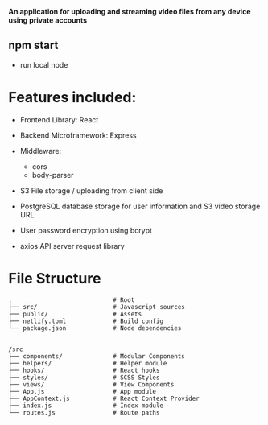 **An application for uploading and streaming video files from any device using private accounts**

## npm start
 - run local node

# Features included:
 - Frontend Library: React
 - Backend Microframework: Express 
 - Middleware:
   - cors
   - body-parser
  
 - S3 File storage / uploading from client side
 - PostgreSQL database storage for user information and S3 video storage URL
 - User password encryption using bcrypt
 - axios API server request library



# File Structure
 ```
.                            # Root
├── src/                     # Javascript sources
├── public/                  # Assets
├── netlify.toml             # Build config
└── package.json             # Node dependencies


/src
├── components/              # Modular Components
├── helpers/                 # Helper module
├── hooks/                   # React hooks
├── styles/                  # SCSS Styles
├── views/                   # View Components
├── App.js                   # App module
├── AppContext.js            # React Context Provider
├── index.js                 # Index module
└── routes.js                # Route paths

 ```